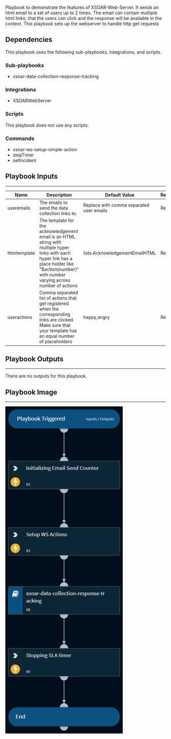 Playbook to demonstrate the features of XSOAR-Web-Server. It sends an html email to a set of users up to 2 times. The email can contain multiple html links, that the users can click and the response will be available in the context. This playbook sets up the webserver to handle http get requests


## Dependencies
This playbook uses the following sub-playbooks, integrations, and scripts.

### Sub-playbooks
* xsoar-data-collection-response-tracking

### Integrations
* XSOARWebServer

### Scripts
This playbook does not use any scripts.

### Commands
* xsoar-ws-setup-simple-action
* stopTimer
* setIncident

## Playbook Inputs
---

| **Name** | **Description** | **Default Value** | **Required** |
| --- | --- | --- | --- |
| useremails | The emails to send the data collection links to. | Replace with comma separated user emails | Required |
| htmltemplate | The template for the acknowledgement email is an HTML string with multiple hyper links with each hyper link has a place holder like "$action\{number\}" with number varying across number of actions | lists.AcknowledgementEmailHTML | Required |
| useractions | Comma separated list of actions that get registered when the corresponding links are clicked. Make sure that your template has an equal number of placeholders | happy,angry | Required |

## Playbook Outputs
---
There are no outputs for this playbook.

## Playbook Image
---
![xsoarwebserver-email-acknowledgement](./xsoarwebserver-email-acknowledgement.png)